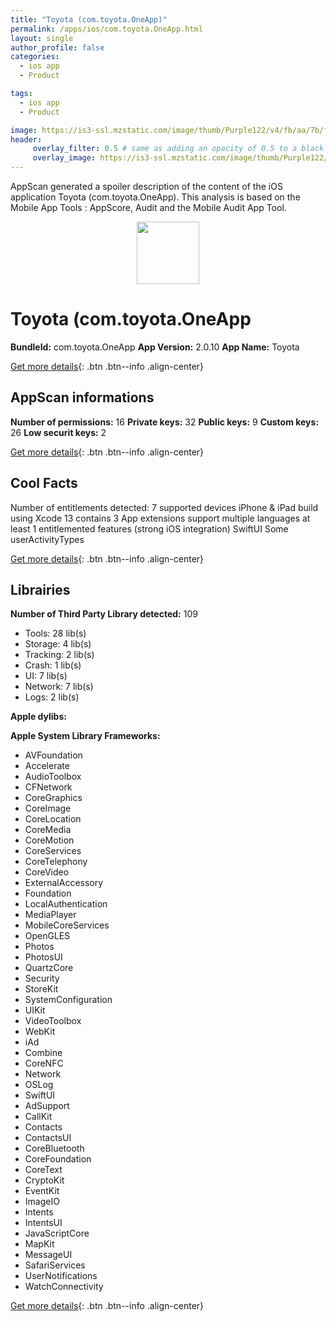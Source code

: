 ```yaml
---
title: "Toyota (com.toyota.OneApp)"
permalink: /apps/ios/com.toyota.OneApp.html
layout: single
author_profile: false
categories: 
  - ios app 
  - Product 

tags: 
  - ios app 
  - Product 

image: https://is3-ssl.mzstatic.com/image/thumb/Purple122/v4/fb/aa/7b/fbaa7b92-2b2c-ebc3-61f9-31ea6c8d6ab2/AppIcon-0-1x_U007emarketing-0-7-0-sRGB-85-220.png/512x512bb.jpg
header: 
     overlay_filter: 0.5 # same as adding an opacity of 0.5 to a black background
     overlay_image: https://is3-ssl.mzstatic.com/image/thumb/Purple122/v4/fb/aa/7b/fbaa7b92-2b2c-ebc3-61f9-31ea6c8d6ab2/AppIcon-0-1x_U007emarketing-0-7-0-sRGB-85-220.png/512x512bb.jpg
---
```

AppScan generated a spoiler description of the content of the iOS application Toyota (com.toyota.OneApp). This analysis is based on the Mobile App Tools : AppScore, Audit and the Mobile Audit App Tool.

  
  
<div style="text-align: center;"><img src="https://is3-ssl.mzstatic.com/image/thumb/Purple122/v4/fb/aa/7b/fbaa7b92-2b2c-ebc3-61f9-31ea6c8d6ab2/AppIcon-0-1x_U007emarketing-0-7-0-sRGB-85-220.png/512x512bb.jpg" width="100" height="100"></div>  
  
# Toyota (com.toyota.OneApp

**BundleId:** com.toyota.OneApp
**App Version:** 2.0.10
**App Name:** Toyota


[Get more details](/pricing.html){: .btn .btn--info .align-center}  
  
## AppScan informations 

**Number of permissions:** 16
**Private keys:** 32
**Public keys:** 9
**Custom keys:** 26
**Low securit keys:** 2
  
[Get more details](/pricing.html){: .btn .btn--info .align-center}

## Cool Facts

Number of entitlements detected: 7
supported devices iPhone & iPad
build using Xcode 13
contains 3 App extensions
support multiple languages
at least 1 entitlemented features (strong iOS integration)
SwiftUI
Some userActivityTypes
  
[Get more details](/pricing.html){: .btn .btn--info .align-center}

## Librairies 
**Number of Third Party Library detected:** 109
- Tools: 28 lib(s)
- Storage: 4 lib(s)
- Tracking: 2 lib(s)
- Crash: 1 lib(s)
- UI: 7 lib(s)
- Network: 7 lib(s)
- Logs: 2 lib(s)

**Apple dylibs:**


**Apple System Library Frameworks:**
- AVFoundation
- Accelerate
- AudioToolbox
- CFNetwork
- CoreGraphics
- CoreImage
- CoreLocation
- CoreMedia
- CoreMotion
- CoreServices
- CoreTelephony
- CoreVideo
- ExternalAccessory
- Foundation
- LocalAuthentication
- MediaPlayer
- MobileCoreServices
- OpenGLES
- Photos
- PhotosUI
- QuartzCore
- Security
- StoreKit
- SystemConfiguration
- UIKit
- VideoToolbox
- WebKit
- iAd
- Combine
- CoreNFC
- Network
- OSLog
- SwiftUI
- AdSupport
- CallKit
- Contacts
- ContactsUI
- CoreBluetooth
- CoreFoundation
- CoreText
- CryptoKit
- EventKit
- ImageIO
- Intents
- IntentsUI
- JavaScriptCore
- MapKit
- MessageUI
- SafariServices
- UserNotifications
- WatchConnectivity


  
[Get more details](/pricing.html){: .btn .btn--info .align-center}

